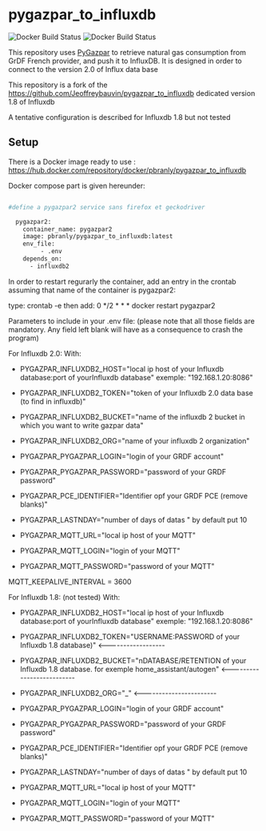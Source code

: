 # pygazpar_to_influxdb

![Docker Build Status](https://img.shields.io/docker/cloud/automated/jeoffrey54/pygazpar_to_influxdb.svg) ![Docker Build Status](https://img.shields.io/docker/cloud/build/jeoffrey54/pygazpar_to_influxdb.svg)


This repository uses [PyGazpar](https://github.com/ssenart/PyGazpar) to retrieve natural gas consumption from GrDF French provider, and push it to InfluxDB.
It is designed in order to connect to the version 2.0 of Influx data base

This repository is a fork of the https://github.com/Jeoffreybauvin/pygazpar_to_influxdb dedicated version 1.8 of Influxdb

A tentative configuration is described for Influxdb 1.8 but not tested

## Setup

There is a Docker image ready to use : https://hub.docker.com/repository/docker/pbranly/pygazpar_to_influxdb

Docker compose part is given hereunder:

```bash

#define a pygazpar2 service sans firefox et geckodriver

  pygazpar2:
    container_name: pygazpar2
    image: pbranly/pygazpar_to_influxdb:latest
    env_file:
         - .env
    depends_on:
      - influxdb2
```     

In order to restart regurarly the container, add an entry in the crontab assuming that name of the container is pygazpar2:

type:
crontab -e
then add:
0 */2 * * * docker restart pygazpar2


Parameters to include in your .env file: (please note that all those fields are mandatory. Any field left blank will have as a consequence to crash the program)

For Influxdb 2.0:
With:
- PYGAZPAR_INFLUXDB2_HOST="local ip host of your Influxdb database:port of yourInfluxdb database" exemple: "192.168.1.20:8086"
- PYGAZPAR_INFLUXDB2_TOKEN="token of your Influxdb 2.0 data base (to find in influxdb)"
- PYGAZPAR_INFLUXDB2_BUCKET="name of the influxdb 2 bucket in which you want to write gazpar data"
- PYGAZPAR_INFLUXDB2_ORG="name of your influxdb 2 organization"
- PYGAZPAR_PYGAZPAR_LOGIN="login of your GRDF account"
- PYGAZPAR_PYGAZPAR_PASSWORD="password of your GRDF password"
- PYGAZPAR_PCE_IDENTIFIER="Identifier opf your GRDF PCE (remove blanks)"
- PYGAZPAR_LASTNDAY="number of days of datas " by default put 10

- PYGAZPAR_MQTT_URL="local ip host of your MQTT"
- PYGAZPAR_MQTT_LOGIN="login of your MQTT"
- PYGAZPAR_MQTT_PASSWORD="password of your MQTT"



MQTT_KEEPALIVE_INTERVAL = 3600


For Influxdb 1.8: (not tested)
With:
- PYGAZPAR_INFLUXDB2_HOST="local ip host of your Influxdb database:port of yourInfluxdb database" exemple: "192.168.1.20:8086"
- PYGAZPAR_INFLUXDB2_TOKEN="USERNAME:PASSWORD of your Influxdb 1.8 database)" <------------------
- PYGAZPAR_INFLUXDB2_BUCKET="nDATABASE/RETENTION of your Influxdb 1.8 database. for exemple home_assistant/autogen" <--------------------------
- PYGAZPAR_INFLUXDB2_ORG="_" <-----------------------
- PYGAZPAR_PYGAZPAR_LOGIN="login of your GRDF account"
- PYGAZPAR_PYGAZPAR_PASSWORD="password of your GRDF password"
- PYGAZPAR_PCE_IDENTIFIER="Identifier opf your GRDF PCE (remove blanks)"
- PYGAZPAR_LASTNDAY="number of days of datas " by default put 10

- PYGAZPAR_MQTT_URL="local ip host of your MQTT"
- PYGAZPAR_MQTT_LOGIN="login of your MQTT"
- PYGAZPAR_MQTT_PASSWORD="password of your MQTT"